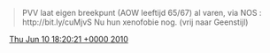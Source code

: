 > PVV laat eigen breekpunt \(AOW leeftijd 65/67\) al varen, via NOS : http://bit\.ly/cuMjvS Nu hun xenofobie nog\. \(vrij naar Geenstijl\)

<img src="../../media/tweet.ico" width="12" /> [Thu Jun 10 18:20:21 +0000 2010](https://twitter.com/DromerDenker/status/15868710142)